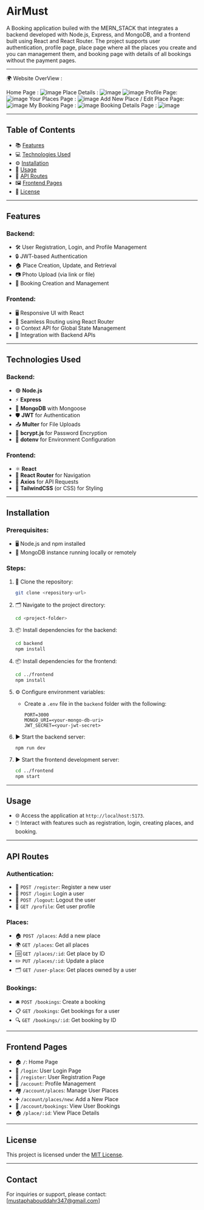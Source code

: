 # AirMust

A Booking application builed with the MERN_STACK that integrates a backend developed with Node.js, Express, and MongoDB, and a frontend built using React and React Router. The project supports user authentication, profile page, place page where all the places you create and you can management them, and booking page with details of all bookings without the payment pages.

---

🌍 Website OverView :

Home Page :
![image](https://github.com/user-attachments/assets/0ec760c1-5ad7-41d7-8fdb-8185f9b12be0)
Place Details :
![image](https://github.com/user-attachments/assets/f87aba8c-763d-4433-b09e-5169d2088ed7)
![image](https://github.com/user-attachments/assets/eea19026-4eca-40b3-a72a-2303c3fb884c)
Profile Page:
![image](https://github.com/user-attachments/assets/3543111b-d92f-419c-927c-393294df9563)
Your Places Page :
![image](https://github.com/user-attachments/assets/20b11fe3-62bf-47e9-82fe-8124c26e75b1)
Add New Place / Edit Place Page:
![image](https://github.com/user-attachments/assets/ce33ac37-641f-4165-95d4-2153679eba89)
My Booking Page :
![image](https://github.com/user-attachments/assets/404c55ce-068f-4aeb-9d18-0971df33790c)
Booking Details Page :
![image](https://github.com/user-attachments/assets/fca3e761-1afb-4a0a-8f2b-f9e1d4efdd22)

---

## Table of Contents

- 📚 [Features](#features)
- 💻 [Technologies Used](#technologies-used)
- ⚙️ [Installation](#installation)
- 🚀 [Usage](#usage)
- 📡 [API Routes](#api-routes)
- 🖼️ [Frontend Pages](#frontend-pages)
- 📜 [License](#license)

---

## Features

### Backend:

- 🛠️ User Registration, Login, and Profile Management
- 🔒 JWT-based Authentication
- 🏠 Place Creation, Update, and Retrieval
- 📷 Photo Upload (via link or file)
- 📅 Booking Creation and Management

### Frontend:

- 🖥️ Responsive UI with React
- 🔄 Seamless Routing using React Router
- 🌐 Context API for Global State Management
- 🔗 Integration with Backend APIs

---

## Technologies Used

### Backend:

- 🟢 **Node.js**
- ⚡ **Express**
- 🍃 **MongoDB** with Mongoose
- 🛡️ **JWT** for Authentication
- 📤 **Multer** for File Uploads
- 🔑 **bcrypt.js** for Password Encryption
- 🌱 **dotenv** for Environment Configuration

### Frontend:

- ⚛️ **React**
- 🚏 **React Router** for Navigation
- 📡 **Axios** for API Requests
- 🎨 **TailwindCSS** (or CSS) for Styling

---

## Installation

### Prerequisites:

- 🖥️ Node.js and npm installed
- 🍃 MongoDB instance running locally or remotely

### Steps:

1. 📂 Clone the repository:

   ```bash
   git clone <repository-url>
   ```

2. 🗂️ Navigate to the project directory:

   ```bash
   cd <project-folder>
   ```

3. 📦 Install dependencies for the backend:

   ```bash
   cd backend
   npm install
   ```

4. 📦 Install dependencies for the frontend:

   ```bash
   cd ../frontend
   npm install
   ```

5. ⚙️ Configure environment variables:

   - Create a `.env` file in the `backend` folder with the following:
     ```
     PORT=3000
     MONGO_URI=<your-mongo-db-uri>
     JWT_SECRET=<your-jwt-secret>
     ```

6. ▶️ Start the backend server:

   ```bash
   npm run dev
   ```

7. ▶️ Start the frontend development server:
   ```bash
   cd ../frontend
   npm start
   ```

---

## Usage

- 🌐 Access the application at `http://localhost:5173`.
- 🖱️ Interact with features such as registration, login, creating places, and booking.

---

## API Routes

### Authentication:

- 📝 `POST /register`: Register a new user
- 🔑 `POST /login`: Login a user
- 🚪 `POST /logout`: Logout the user
- 👤 `GET /profile`: Get user profile

### Places:

- 🏠 `POST /places`: Add a new place
- 🌍 `GET /places`: Get all places
- 🆔 `GET /places/:id`: Get place by ID
- ✏️ `PUT /places/:id`: Update a place
- 🗂️ `GET /user-place`: Get places owned by a user

### Bookings:

- 🛎️ `POST /bookings`: Create a booking
- 📋 `GET /bookings`: Get bookings for a user
- 🔍 `GET /bookings/:id`: Get booking by ID

---

## Frontend Pages

- 🏠 `/`: Home Page
- 🔑 `/login`: User Login Page
- 📝 `/register`: User Registration Page
- 👤 `/account`: Profile Management
- 🏘️ `/account/places`: Manage User Places
- ➕ `/account/places/new`: Add a New Place
- 📖 `/account/bookings`: View User Bookings
- 🏠 `/place/:id`: View Place Details

---

## License

This project is licensed under the [MIT License](LICENSE).

---

## Contact

For inquiries or support, please contact: [mustaphabouddahr347@gmail.com]
